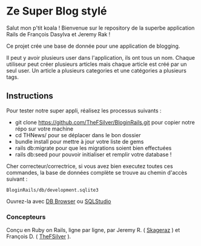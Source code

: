 # Ze Super Blog stylé


Salut mon p'tit koala !
Bienvenue sur le repository de la superbe application Rails de François Dasylva et Jeremy Rak !

Ce projet crée une base de donnée pour une application de blogging.

Il peut y avoir plusieurs user dans l'application, ils ont tous un nom. Chaque utiliseur peut créer plusieurs articles mais chaque article est créé par un seul user. Un article a plusieurs categories et une catégories a plusieurs tags.

## Instructions ##
Pour tester notre super appli, réalisez les processus suivants :
- git clone https://github.com/TheFSilver/BloginRails.git
pour copier notre répo sur votre machine
- cd THNews/
pour se déplacer dans le bon dossier
- bundle install
pour mettre à jour votre liste de gems
- rails db:migrate
pour que les migrations soient bien effectuées
- rails db:seed
pour pouvoir initialiser et remplir votre database !

Cher correcteur/correctrice, si vous avez bien executez toutes ces commandes, la base de données complète se trouve au chemin d'accès suivant :

```BloginRails/db/development.sqlite3 ```

Ouvrez-la avec <a href="http://sqlitebrowser.org/">DB Browser</a> ou <a href="http://sqlitestudio.pl/?act=download">SQLStudio</a>

### Concepteurs ###

Conçu en Ruby on Rails, ligne par ligne, par Jeremy R. ( <a href="https://github.com/skageraz">Skageraz</a> ) et François D. ( <a href="https://github.com/TheFSilver">TheFSilver</a> ).
